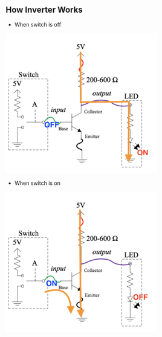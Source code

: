 ## How Inverter Works

- When switch is off

<img src="pics/inverter_in0.png" alt="Inverter switch off" width="400"/>

- When switch is on

<img src="pics/inverter_in1.png" alt="Inverter switch off" width="400"/>

